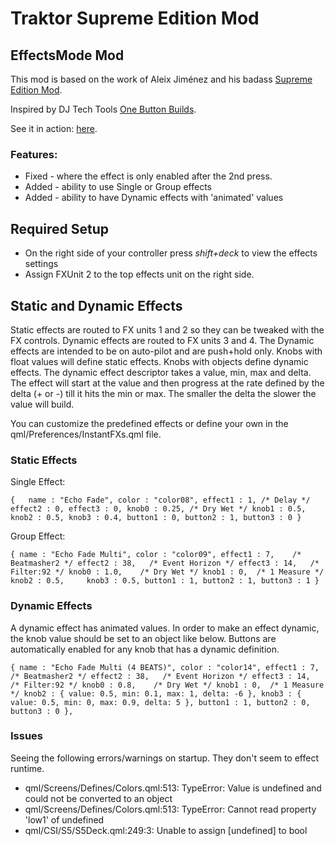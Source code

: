 # Traktor Supreme Edition Mod
## EffectsMode Mod 

This mod is based on the work of Aleix Jiménez and his badass [Supreme Edition Mod](https://www.patreon.com/supremeedition). 

Inspired by DJ Tech Tools [One Button Builds](https://djtechtools.com/2014/02/10/creating-one-button-fx-builds-in-traktor).

See it in action: [here](https://youtu.be/GomKd7v-qL8).

### Features:

* Fixed - where the effect is only enabled after the 2nd press.
* Added - ability to use Single or Group effects
* Added - ability to have Dynamic effects with 'animated' values

## Required Setup

- On the right side of your controller press *shift+deck* to view the effects settings
- Assign FXUnit 2 to the top effects unit on the right side.

## Static and Dynamic Effects

Static effects are routed to FX units 1 and 2 so they can be tweaked with the FX controls. Dynamic effects are routed to FX units 3 and 4. The Dynamic effects are intended to be on auto-pilot and are push+hold only. Knobs with float values will define static effects. Knobs with objects define dynamic effects. The dynamic effect
descriptor takes a value, min, max and delta. The effect will start at the value and then progress at the rate defined by the delta (+ or -) till it hits the min or max. The smaller the delta the slower the value will build.

You can customize the predefined effects or define your own in the qml/Preferences/InstantFXs.qml file.

### Static Effects

Single Effect:

`
{  
	name : "Echo Fade",
	color : "color08",
	effect1 : 1, /* Delay */
	effect2 : 0,
	effect3 : 0,
	knob0 : 0.25, /* Dry Wet */
	knob1 : 0.5,
	knob2 : 0.5,
	knob3 : 0.4,
	button1 : 0,
	button2 : 1,
	button3 : 0
}
`

Group Effect:

`
{
	name : "Echo Fade Multi",
	color : "color09",
	effect1 : 7,	/* Beatmasher2 */
	effect2 : 38,	/* Event Horizon */
	effect3 : 14,	/* Filter:92 */
	knob0 : 1.0,	/* Dry Wet */
	knob1 : 0,	/* 1 Measure */
	knob2 : 0.5,	
	knob3 : 0.5,
	button1 : 1,
	button2 : 1,
	button3 : 1
}
`

### Dynamic Effects

A dynamic effect has animated values. In order to make an effect dynamic, the knob value should be set to an object like below. Buttons are automatically enabled for any knob that has a dynamic definition. 

`
{
	name : "Echo Fade Multi (4 BEATS)",
	color : "color14",
	effect1 : 7,	/* Beatmasher2 */
	effect2 : 38,	/* Event Horizon */
	effect3 : 14,	/* Filter:92 */
	knob0 : 0.8,	/* Dry Wet */
	knob1 : 0,	/* 1 Measure */
	knob2 : { value: 0.5, min: 0.1, max: 1, delta: -6 },
	knob3 : { value: 0.5, min: 0, max: 0.9, delta: 5 },
	button1 : 1,
	button2 : 0,
	button3 : 0
},
`

### Issues

Seeing the following errors/warnings on startup. They don't seem to effect runtime. 

- qml/Screens/Defines/Colors.qml:513: TypeError: Value is undefined and could not be converted to an object
- qml/Screens/Defines/Colors.qml:513: TypeError: Cannot read property 'low1' of undefined
- qml/CSI/S5/S5Deck.qml:249:3: Unable to assign [undefined] to bool
